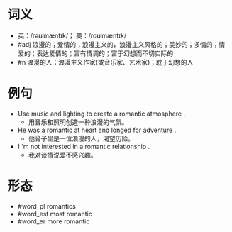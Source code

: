 # 词义
- 英：/rəʊˈmæntɪk/； 美：/roʊˈmæntɪk/
- #adj 浪漫的；爱情的；浪漫主义的，浪漫主义风格的；美妙的；多情的；情爱的；表达爱情的；富有情调的；富于幻想而不切实际的
- #n 浪漫的人；浪漫主义作家(或音乐家、艺术家)；耽于幻想的人
# 例句
- Use music and lighting to create a romantic atmosphere .
	- 用音乐和照明创造一种浪漫的气氛。
- He was a romantic at heart and longed for adventure .
	- 他骨子里是一位浪漫的人，渴望历险。
- I 'm not interested in a romantic relationship .
	- 我对谈情说爱不感兴趣。
# 形态
- #word_pl romantics
- #word_est most romantic
- #word_er more romantic
